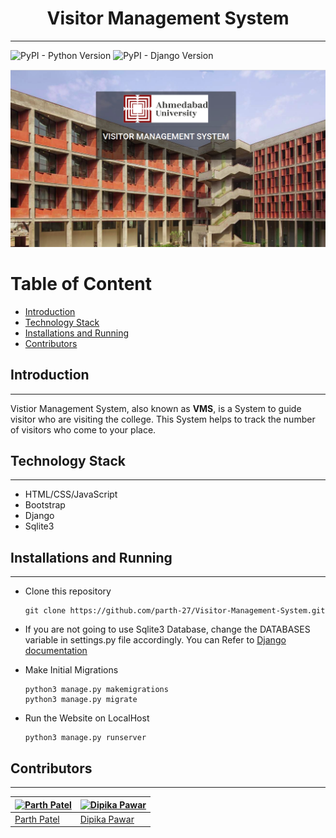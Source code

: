 <h1 align = "center">
    Visitor Management System
</h1>

---

<img alt="PyPI - Python Version" src="https://img.shields.io/badge/python%20vesion-3.8.2-green"> <img alt="PyPI - Django Version" src="https://img.shields.io/badge/django%20version-3.0.6-blue">

<p>
<img src = "VMS.png">
</p>

<h1>Table of Content</h1>

- [Introduction](#introduction)
- [Technology Stack](#technology-stack)
- [Installations and Running](#installations-and-running)
- [Contributors](#contributors)



## Introduction

---

Vistior Management System, also known as <strong>VMS</strong>, is a System to guide visitor who are visiting the college.
This System helps to track the number of visitors who come to your place.

## Technology Stack

---

- HTML/CSS/JavaScript
- Bootstrap
- Django
- Sqlite3

## Installations and Running

---

- Clone this repository

  ```
  git clone https://github.com/parth-27/Visitor-Management-System.git
  ```

- If you are not going to use Sqlite3 Database, change the DATABASES variable in settings.py file accordingly. You can Refer to [Django documentation](https://docs.djangoproject.com/en/3.0/ref/databases/)

- Make Initial Migrations

  ```
  python3 manage.py makemigrations
  python3 manage.py migrate
  ```

- Run the Website on LocalHost
  ```
  python3 manage.py runserver
  ```

## Contributors

---

| [![Parth Patel](https://avatars3.githubusercontent.com/u/54990846?s=460&u=5747a950e2be8347631fce1c2a57a9cf356f6746&v=4)](https://github.com/parth-27) | [![Dipika Pawar](https://avatars1.githubusercontent.com/u/55924136?s=460&u=65b79bfc828325fb8d441a1d6c9fcc3adce32c8c&v=4)](https://github.com/DipikaPawar12) |
| ----------------------------------------------------------------------------------------------------------------------------------------------------- | ----------------------------------------------------------------------------------------------------------------------------------------------------------- |
| [Parth Patel](https://github.com/parth-27)                                                                                                            | [Dipika Pawar](https://github.com/DipikaPawar12)                                                                                                            |
